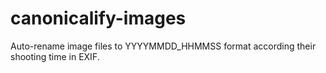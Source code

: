# canonicalify-images
Auto-rename image files to YYYYMMDD_HHMMSS format according their shooting time in EXIF.
